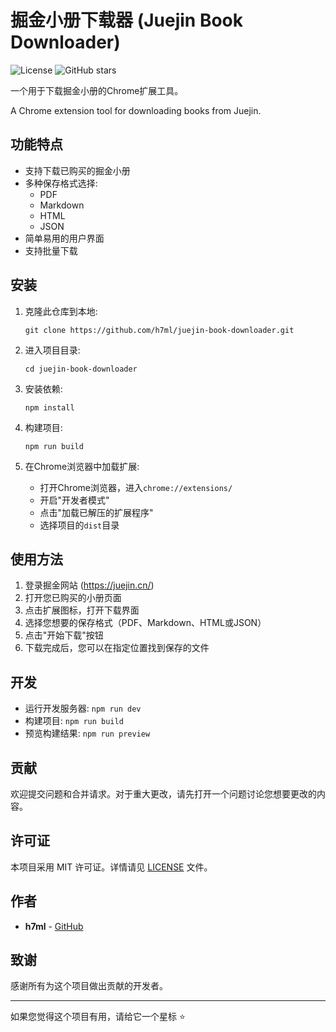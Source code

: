 # 掘金小册下载器 (Juejin Book Downloader)

![License](https://img.shields.io/github/license/h7ml/juejin-book-downloader)
![GitHub stars](https://img.shields.io/github/stars/h7ml/juejin-book-downloader?style=social)

一个用于下载掘金小册的Chrome扩展工具。

A Chrome extension tool for downloading books from Juejin.

## 功能特点

- 支持下载已购买的掘金小册
- 多种保存格式选择:
  - PDF
  - Markdown
  - HTML
  - JSON
- 简单易用的用户界面
- 支持批量下载

## 安装

1. 克隆此仓库到本地:
   ```
   git clone https://github.com/h7ml/juejin-book-downloader.git
   ```

2. 进入项目目录:
   ```
   cd juejin-book-downloader
   ```

3. 安装依赖:
   ```
   npm install
   ```

4. 构建项目:
   ```
   npm run build
   ```

5. 在Chrome浏览器中加载扩展:
   - 打开Chrome浏览器，进入`chrome://extensions/`
   - 开启"开发者模式"
   - 点击"加载已解压的扩展程序"
   - 选择项目的`dist`目录

## 使用方法

1. 登录掘金网站 (https://juejin.cn/)
2. 打开您已购买的小册页面
3. 点击扩展图标，打开下载界面
4. 选择您想要的保存格式（PDF、Markdown、HTML或JSON）
5. 点击"开始下载"按钮
6. 下载完成后，您可以在指定位置找到保存的文件

## 开发

- 运行开发服务器: `npm run dev`
- 构建项目: `npm run build`
- 预览构建结果: `npm run preview`

## 贡献

欢迎提交问题和合并请求。对于重大更改，请先打开一个问题讨论您想要更改的内容。

## 许可证

本项目采用 MIT 许可证。详情请见 [LICENSE](LICENSE) 文件。

## 作者

- **h7ml** - [GitHub](https://github.com/h7ml)

## 致谢

感谢所有为这个项目做出贡献的开发者。

---

如果您觉得这个项目有用，请给它一个星标 ⭐️

